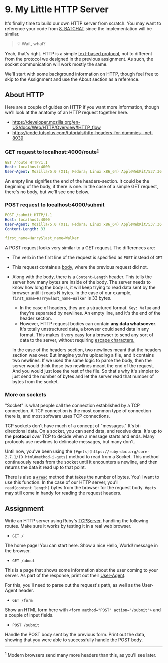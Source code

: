 # 9. My Little HTTP Server

It's finally time to build our own HTTP server from scratch. You may want to reference your code from [8. BATCHAT](../08-batchat-***••(ruby,sockets)) since the implementation will be similar.

> 💡 Wait, what?

Yeah, that's right. HTTP is a simple [text-based protocol](https://en.wikipedia.org/wiki/Text-based_protocol), not to different from the protocol we designed in the previous assignment. As such, the socket communication will work mostly the same.

We'll start with some background information on HTTP, though feel free to skip to the Assignment and use the About section as a reference.

## About HTTP

Here are a couple of guides on HTTP if you want more information, though we'll look at the anatomy of an HTTP request together here.
- https://developer.mozilla.org/en-US/docs/Web/HTTP/Overview#HTTP_flow
- https://code.tutsplus.com/tutorials/http-headers-for-dummies--net-8039

### GET request to localhost:4000/route<sup>[1](#modern)</sup>

```yaml
GET /route HTTP/1.1
Host: localhost:4000
User-Agent: Mozilla/5.0 (X11; Fedora; Linux x86_64) AppleWebKit/537.36 (KHTML, like Gecko) Chrome/79.0.3945.117 Safari/537.36

```

An empty line signifies the end of the headers-section. It could be the beginning of the body, if there is one. In the case of a simple GET request, there's no body, but we'll see one below.

### POST request to localhost:4000/submit

```yaml
POST /submit HTTP/1.1
Host: localhost:4000
User-Agent: Mozilla/5.0 (X11; Fedora; Linux x86_64) AppleWebKit/537.36 (KHTML, like Gecko) Chrome/79.0.3945.117 Safari/537.36
Content-Length: 33

first_name=Harry&last_name=Walker

```

A POST request looks very similar to a GET request. The differences are: 

- The verb in the first line of the request is specified as `POST` instead of `GET`
- This request contains a [body](https://en.wikipedia.org/wiki/HTTP_message_body), where the previous request did not.
- Along with the body, there is a `Content-Length` header. This tells the server how many bytes are inside of the body. The server needs to know how long the body is, it will keep trying to read data sent by the browser until it reads N bytes. In the case of our example, `first_name=Harry&last_name=Walker` is 33 bytes.
    - In the case of headers, they are a structured format. `Key: Value` and they're separated by newlines. An empty line, and it's the end of the header section.
    - However, HTTP request bodies can contain **any data whatsoever**. It's totally unstructured data, a browser could send data in any format. This makes it very easy for a browser to send any sort of data to the server, without requiring [escape characters.](https://en.wikipedia.org/wiki/Escape_character)
    
    In the case of the headers section, two newlines meant that the headers section was over. But imagine you're uploading a file, and it contains two newlines. If we used the same logic to parse the body, then the server would think those two newlines meant the end of the request. And you would just lose the rest of the file. So that's why it's simpler to just send the number of bytes and let the server read that number of bytes from the socket.

### More on sockets

"Socket" is what people call the connection established by a TCP connection. A TCP connection is the most common type of connection there is, and most software uses TCP connections.

TCP sockets don't have much of a concept of "messages." It's bi-directional data. On a socket, you can send data, and receive data. It's up to the **protocol** *over* TCP to decide when a message starts and ends. Many protocols use newlines to delineate messages, but many don't.

Until now, you've been using the `[#gets](https://ruby-doc.org/core-2.7.1/IO.html#method-i-gets)` method to read from a Socket. This method continuously reads from the socket until it encounters a newline, and then returns the data it read up to that point.

There is also a [`#read`](https://ruby-doc.org/core-2.7.1/IO.html#method-i-read) method that takes the number of bytes. You'll want to use this function. In the case of our HTTP server, you'll `read(content_length)` bytes from the browser for the request body. `#gets` may still come in handy for reading the request headers.

## Assignment

Write an HTTP server using Ruby's [TCPServer](https://ruby-doc.org/stdlib-2.4.0/libdoc/socket/rdoc/TCPServer.html), handling the following routes. Make sure it works by testing it in a real web browser.

- `GET /`

The home page! You can start here. Show a nice Hello, World! message in the browser.
- `GET /about`

This is a page that shows some information about the user coming to your server. As part of the response, print out their [User-Agent](https://developer.mozilla.org/en-US/docs/Glossary/user_agent).

For this, you'll need to parse out the request's path, as well as the User-Agent header.
- `GET /form`

Show an HTML form here with `<form method="POST" action="/submit">` and a couple of input fields.
- `POST /submit`

Handle the POST body sent by the previous form. Print out the data, showing that you were able to successfully handle the POST body.

---

<a name="modern"><sup>1</sup></a> Modern browsers send many more headers than this, as you'll see later.